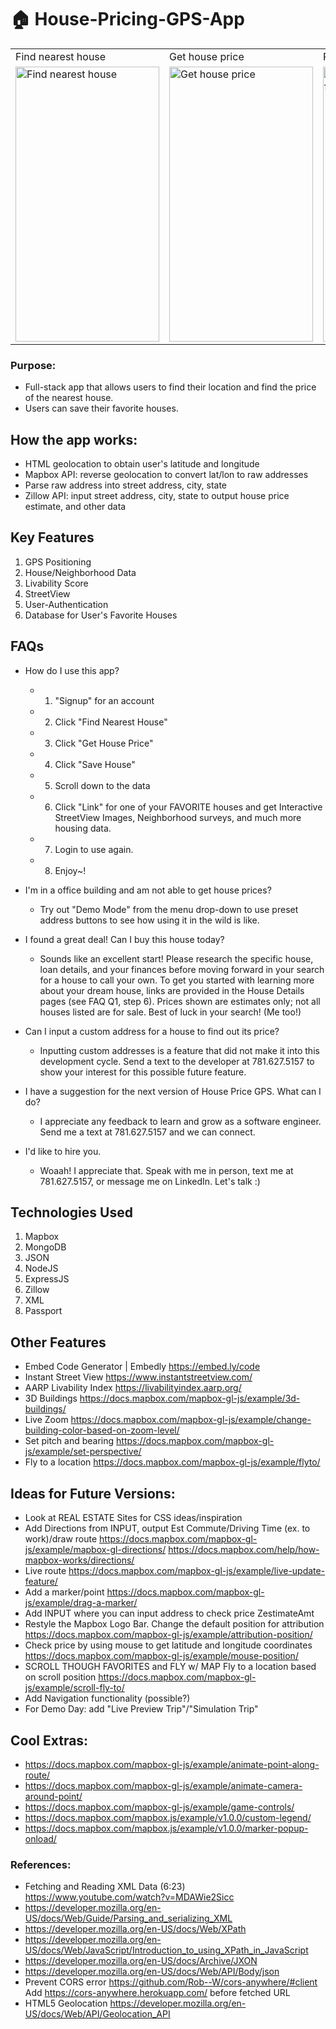 # 🏠 House-Pricing-GPS-App

<table>
  <tr>
    <td>Find nearest house</td>
    <td>Get house price</td>
    <td>Research favorited house</td>
    <td>Toggle desktop mode</td>
  </tr>
  <tr>
    <td><img src="public/img/gifs/mobile-housepriceGPS-2.gif" alt="Find nearest house" width=230 height=440></td>
    <td><img src="public/img/gifs/mobile-housepriceGPS-3.gif" alt="Get house price" width=230 height=440></td>
    <td><img src="public/img/gifs/mobile-housepriceGPS-4.gif" alt="Research details from favorited house" width=230 height=440></td>
    <td><img src="public/img/gifs/mobile-housepriceGPS-5.gif" alt="Desktop mode" width=230 height=440></td>
  </tr>
 </table>

### Purpose:

- Full-stack app that allows users to find their location and find the price of the nearest house.
- Users can save their favorite houses.

## How the app works:

- HTML geolocation to obtain user's latitude and longitude
- Mapbox API: reverse geolocation to convert lat/lon to raw addresses
- Parse raw address into street address, city, state
- Zillow API: input street address, city, state to output house price estimate, and other data

## Key Features

1. GPS Positioning
2. House/Neighborhood Data
3. Livability Score
4. StreetView
5. User-Authentication
6. Database for User's Favorite Houses

## FAQs

- How do I use this app?
  - 1. "Signup" for an account
  - 2. Click "Find Nearest House"
  - 3. Click "Get House Price"
  - 4. Click "Save House"
  - 5. Scroll down to the data
  - 6. Click "Link" for one of your FAVORITE houses and get Interactive StreetView Images, Neighborhood surveys, and much more housing data.
  - 7. Login to use again.
  - 8. Enjoy~!

- I'm in a office building and am not able to get house prices?
  - Try out "Demo Mode" from the menu drop-down to use preset address buttons to see how using it in the wild is like.

- I found a great deal! Can I buy this house today?
  - Sounds like an excellent start! Please research the specific house, loan details, and your finances before moving forward in your search for a house to call your own. To get you started with learning more about your dream house, links are provided in the House Details pages (see FAQ Q1, step 6). Prices shown are estimates only; not all houses listed are for sale. Best of luck in your search! (Me too!)

- Can I input a custom address for a house to find out its price?
  - Inputting custom addresses is a feature that did not make it into this development cycle. Send a text to the developer at 781.627.5157 to show your interest for this possible future feature.

- I have a suggestion for the next version of House Price GPS. What can I do?
  - I appreciate any feedback to learn and grow as a software engineer. Send me a text at 781.627.5157 and we can connect.

- I'd like to hire you.
  - Woaah! I appreciate that. Speak with me in person, text me at 781.627.5157, or message me on LinkedIn. Let's talk :)

## Technologies Used

1. Mapbox
2. MongoDB
3. JSON
4. NodeJS
5. ExpressJS
6. Zillow
7. XML
8. Passport

## Other Features
- Embed Code Generator | Embedly https://embed.ly/code
- Instant Street View https://www.instantstreetview.com/
- AARP Livability Index https://livabilityindex.aarp.org/
- 3D Buildings https://docs.mapbox.com/mapbox-gl-js/example/3d-buildings/
- Live Zoom https://docs.mapbox.com/mapbox-gl-js/example/change-building-color-based-on-zoom-level/
- Set pitch and bearing https://docs.mapbox.com/mapbox-gl-js/example/set-perspective/
- Fly to a location https://docs.mapbox.com/mapbox-gl-js/example/flyto/

## Ideas for Future Versions:
- Look at REAL ESTATE Sites for CSS ideas/inspiration
- Add Directions from INPUT, output Est Commute/Driving Time (ex. to work)/draw route
  https://docs.mapbox.com/mapbox-gl-js/example/mapbox-gl-directions/
  https://docs.mapbox.com/help/how-mapbox-works/directions/
- Live route https://docs.mapbox.com/mapbox-gl-js/example/live-update-feature/
- Add a marker/point https://docs.mapbox.com/mapbox-gl-js/example/drag-a-marker/
- Add INPUT where you can input address to check price ZestimateAmt
- Restyle the Mapbox Logo Bar.
  Change the default position for attribution
  https://docs.mapbox.com/mapbox-gl-js/example/attribution-position/
- Check price by using mouse to get latitude and longitude coordinates
  https://docs.mapbox.com/mapbox-gl-js/example/mouse-position/
- SCROLL THOUGH FAVORITES and FLY w/ MAP
  Fly to a location based on scroll position
  https://docs.mapbox.com/mapbox-gl-js/example/scroll-fly-to/
- Add Navigation functionality (possible?)
- For Demo Day: add "Live Preview Trip"/"Simulation Trip"

## Cool Extras:
- https://docs.mapbox.com/mapbox-gl-js/example/animate-point-along-route/
- https://docs.mapbox.com/mapbox-gl-js/example/animate-camera-around-point/
- https://docs.mapbox.com/mapbox-gl-js/example/game-controls/
- https://docs.mapbox.com/mapbox.js/example/v1.0.0/custom-legend/
- https://docs.mapbox.com/mapbox.js/example/v1.0.0/marker-popup-onload/

### References:
- Fetching and Reading XML Data (6:23) https://www.youtube.com/watch?v=MDAWie2Sicc
- https://developer.mozilla.org/en-US/docs/Web/Guide/Parsing_and_serializing_XML
- https://developer.mozilla.org/en-US/docs/Web/XPath
- https://developer.mozilla.org/en-US/docs/Web/JavaScript/Introduction_to_using_XPath_in_JavaScript
- https://developer.mozilla.org/en-US/docs/Archive/JXON
- https://developer.mozilla.org/en-US/docs/Web/API/Body/json
- Prevent CORS error https://github.com/Rob--W/cors-anywhere/#client
  Add https://cors-anywhere.herokuapp.com/ before fetched URL
- HTML5 Geolocation https://developer.mozilla.org/en-US/docs/Web/API/Geolocation_API